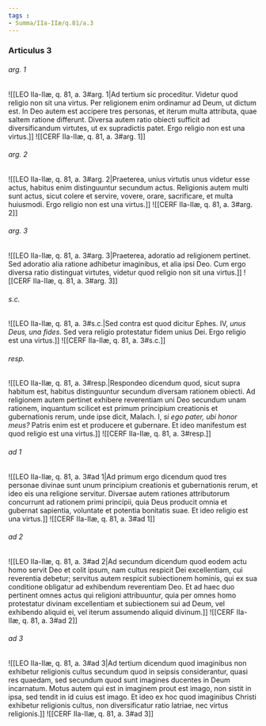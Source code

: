 ```yaml
---
tags : 
- Summa/IIa-IIæ/q.81/a.3
---
```


### Articulus 3

###### arg. 1
![[LEO IIa-IIæ, q. 81, a. 3#arg. 1|Ad tertium sic proceditur. Videtur quod religio non sit una virtus. Per religionem enim ordinamur ad Deum, ut dictum est. In Deo autem est accipere tres personas, et iterum multa attributa, quae saltem ratione differunt. Diversa autem ratio obiecti sufficit ad diversificandum virtutes, ut ex supradictis patet. Ergo religio non est una virtus.]]
![[CERF IIa-IIæ, q. 81, a. 3#arg. 1]]

###### arg. 2
![[LEO IIa-IIæ, q. 81, a. 3#arg. 2|Praeterea, unius virtutis unus videtur esse actus, habitus enim distinguuntur secundum actus. Religionis autem multi sunt actus, sicut colere et servire, vovere, orare, sacrificare, et multa huiusmodi. Ergo religio non est una virtus.]]
![[CERF IIa-IIæ, q. 81, a. 3#arg. 2]]

###### arg. 3
![[LEO IIa-IIæ, q. 81, a. 3#arg. 3|Praeterea, adoratio ad religionem pertinet. Sed adoratio alia ratione adhibetur imaginibus, et alia ipsi Deo. Cum ergo diversa ratio distinguat virtutes, videtur quod religio non sit una virtus.]]
![[CERF IIa-IIæ, q. 81, a. 3#arg. 3]]

###### s.c.
![[LEO IIa-IIæ, q. 81, a. 3#s.c.|Sed contra est quod dicitur Ephes. IV, *unus Deus, una fides*. Sed vera religio protestatur fidem unius Dei. Ergo religio est una virtus.]]
![[CERF IIa-IIæ, q. 81, a. 3#s.c.]]

###### resp.
![[LEO IIa-IIæ, q. 81, a. 3#resp.|Respondeo dicendum quod, sicut supra habitum est, habitus distinguuntur secundum diversam rationem obiecti. Ad religionem autem pertinet exhibere reverentiam uni Deo secundum unam rationem, inquantum scilicet est primum principium creationis et gubernationis rerum, unde ipse dicit, Malach. I, *si ego pater, ubi honor meus?* Patris enim est et producere et gubernare. Et ideo manifestum est quod religio est una virtus.]]
![[CERF IIa-IIæ, q. 81, a. 3#resp.]]

###### ad 1
![[LEO IIa-IIæ, q. 81, a. 3#ad 1|Ad primum ergo dicendum quod tres personae divinae sunt unum principium creationis et gubernationis rerum, et ideo eis una religione servitur. Diversae autem rationes attributorum concurrunt ad rationem primi principii, quia Deus producit omnia et gubernat sapientia, voluntate et potentia bonitatis suae. Et ideo religio est una virtus.]]
![[CERF IIa-IIæ, q. 81, a. 3#ad 1]]

###### ad 2
![[LEO IIa-IIæ, q. 81, a. 3#ad 2|Ad secundum dicendum quod eodem actu homo servit Deo et colit ipsum, nam cultus respicit Dei excellentiam, cui reverentia debetur; servitus autem respicit subiectionem hominis, qui ex sua conditione obligatur ad exhibendum reverentiam Deo. Et ad haec duo pertinent omnes actus qui religioni attribuuntur, quia per omnes homo protestatur divinam excellentiam et subiectionem sui ad Deum, vel exhibendo aliquid ei, vel iterum assumendo aliquid divinum.]]
![[CERF IIa-IIæ, q. 81, a. 3#ad 2]]

###### ad 3
![[LEO IIa-IIæ, q. 81, a. 3#ad 3|Ad tertium dicendum quod imaginibus non exhibetur religionis cultus secundum quod in seipsis considerantur, quasi res quaedam, sed secundum quod sunt imagines ducentes in Deum incarnatum. Motus autem qui est in imaginem prout est imago, non sistit in ipsa, sed tendit in id cuius est imago. Et ideo ex hoc quod imaginibus Christi exhibetur religionis cultus, non diversificatur ratio latriae, nec virtus religionis.]]
![[CERF IIa-IIæ, q. 81, a. 3#ad 3]]


